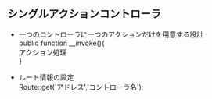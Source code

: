 ## シングルアクションコントローラ
- 一つのコントローラに一つのアクションだけを用意する設計<br>
public function __invoke(){ <br>
    アクション処理<br>
    } <br>
    
- ルート情報の設定<br>
Route::get('アドレス','コントローラ名');
